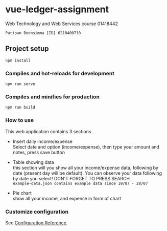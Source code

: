 # vue-ledger-assignment
Web Technology and Web Services course 01418442   

`` Patipan Boonsimma [ID] 6210400710 ``

## Project setup
```
npm install
```

### Compiles and hot-reloads for development
```
npm run serve
```

### Compiles and minifies for production
```
npm run build
```

### How to use

This web application contains 3 sections   
- Insert daily income/expense   
Select date and option (income/expense), then type your amount and notes, press save button

- Table showing data   
this section will you show all your income/expense data, following by date (present day will be default). You can observe your data following by date you select! DON'T FORGET TO PRESS SEARCH  
``example-data.json contains example data since 19/07 - 28/07 ``   

- Pie chart   
show all your income, and expense in form of chart
### Customize configuration
See [Configuration Reference](https://cli.vuejs.org/config/).
